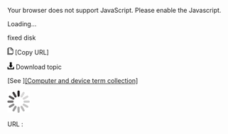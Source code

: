 Your browser does not support JavaScript. Please enable the Javascript.

Loading...

fixed disk

![Copy URL](fixed-disk_files/Copy.png) [Copy URL]

![Download](fixed-disk_files/Download.png)
Download topic

[See ][[Computer and device term collection]](https://worldready.cloudapp.net/Styleguide/Read?id=2700&topicid=26597)

![In progress](fixed-disk_files/activity-large.gif)

URL :


